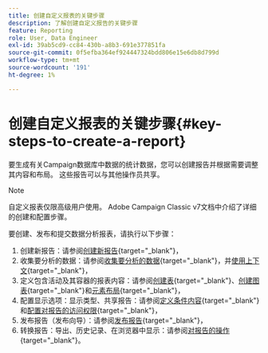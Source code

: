 ```yaml
---
title: 创建自定义报表的关键步骤
description: 了解创建自定义报告的关键步骤
feature: Reporting
role: User, Data Engineer
exl-id: 39ab5cd9-cc84-430b-a8b3-691e377851fa
source-git-commit: 0f5efba364ef924447324bdd806e15e6db8d799d
workflow-type: tm+mt
source-wordcount: '191'
ht-degree: 1%

---
```


# 创建自定义报表的关键步骤{#key-steps-to-create-a-report}

要生成有关Campaign数据库中数据的统计数据，您可以创建报告并根据需要调整其内容和布局。 这些报告可以与其他操作员共享。

>[!NOTE]
>
>自定义报表仅限高级用户使用。 Adobe Campaign Classic v7文档中介绍了详细的创建和配置步骤。

要创建、发布和提交数据分析报表，请执行以下步骤：

1. 创建新报告：请参阅[创建新报告](https://experienceleague.adobe.com/docs/campaign-classic/using/reporting/creating-new-reports/creating-a-new-report.html?lang=zh-Hans){target="_blank"}，
1. 收集要分析的数据：请参阅[收集要分析的数据](https://experienceleague.adobe.com/docs/campaign-classic/using/reporting/creating-new-reports/collecting-data-to-analyze.html){target="_blank"}，并[使用上下文](https://experienceleague.adobe.com/docs/campaign-classic/using/reporting/creating-new-reports/collecting-data-to-analyze.html){target="_blank"}，
1. 定义包含活动及其容器的报表内容：请参阅[创建表](https://experienceleague.adobe.com/docs/campaign-classic/using/reporting/creating-new-reports/creating-a-table.html){target="_blank"}、[创建图表](https://experienceleague.adobe.com/docs/campaign-classic/using/reporting/creating-new-reports/creating-a-chart.html?lang=zh-Hans){target="_blank"}和[元素布局](https://experienceleague.adobe.com/docs/campaign-classic/using/reporting/creating-new-reports/element-layout.html){target="_blank"}，
1. 配置显示选项：显示类型、共享报告：请参阅[定义条件内容](https://experienceleague.adobe.com/docs/campaign-classic/using/reporting/creating-new-reports/defining-a-conditional-content.html){target="_blank"}和[配置对报告的访问权限](https://experienceleague.adobe.com/docs/campaign-classic/using/reporting/creating-new-reports/configuring-access-to-the-report.html?lang=zh-Hans){target="_blank"}，
1. 发布报告（发布向导）：请参阅[发布报告](https://experienceleague.adobe.com/docs/campaign-classic/using/reporting/creating-new-reports/configuring-access-to-the-report.html#publishing-the-report){target="_blank"}，
1. 转换报告：导出、历史记录、在浏览器中显示：请参阅[对报告的操作](https://experienceleague.adobe.com/docs/campaign-classic/using/reporting/creating-new-reports/actions-on-reports.html){target="_blank"}。
